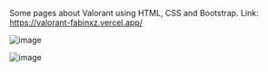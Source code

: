 Some pages about Valorant using HTML, CSS and Bootstrap. Link: https://valorant-fabinxz.vercel.app/

![image](https://user-images.githubusercontent.com/99039864/195963648-7133082b-3a0b-449c-b1df-5088e86a898a.png)

![image](https://user-images.githubusercontent.com/99039864/195963719-a5c82ed7-21c2-45c4-aa61-0adc7ac874ac.png)
